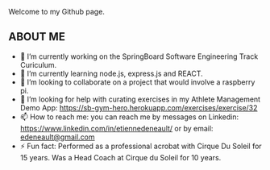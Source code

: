 Welcome to my Github page.


<!-- <a style="min-height: 500px;" href="https://github.com/edeneault/github-readme-stats">
  <img align="center" src="https://github-readme-stats.vercel.app/api/top-langs/?username=edeneault&layout=compact&theme=synthwave" />
</a>

<a  href="https://github.com/edeneault/github-readme-stats">
  <img align="center" src="https://github-readme-stats.vercel.app/api?username=edeneault&show_icons=true&theme=synthwave&hide=prs,contribs,issues" />
</a> -->

## ABOUT ME



- 🔭 I’m currently working on the SpringBoard Software Engineering Track Curiculum.
- 🌱 I’m currently learning node.js, express.js and REACT.
- 👯 I’m looking to collaborate on a project that would involve a raspberry pi.
- 🤔 I’m looking for help with curating exercises in my Athlete Management Demo App:  https://sb-gym-hero.herokuapp.com/exercises/exercise/32
- 📫 How to reach me: you can reach me by messages on Linkedin: https://www.linkedin.com/in/etiennedeneault/ or by email: edeneault@gmail.com
- ⚡ Fun fact: Performed as a professional acrobat with Cirque Du Soleil for 15 years.  Was a Head Coach at Cirque du Soleil for 10 years.

